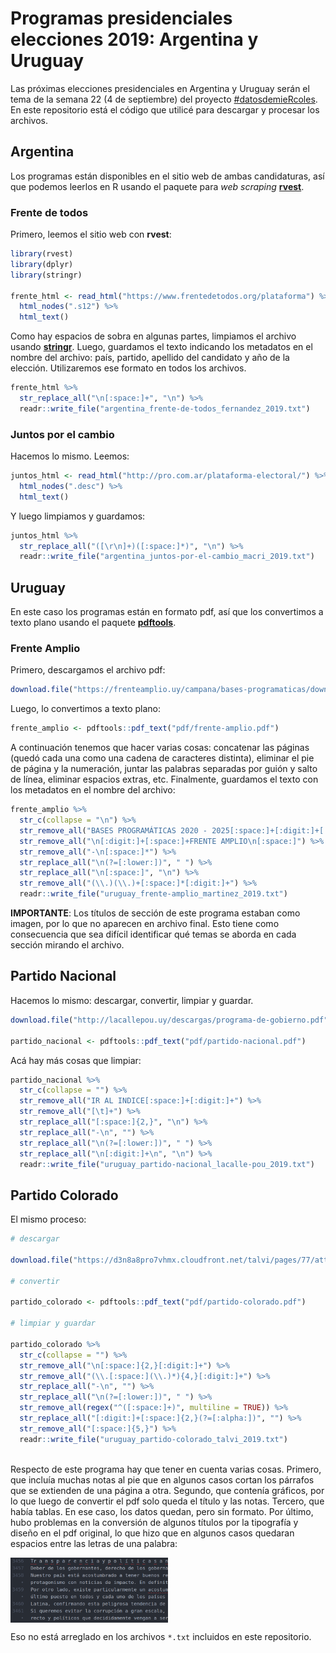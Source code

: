 # Programas presidenciales elecciones 2019: Argentina y Uruguay

Las próximas elecciones presidenciales en Argentina y Uruguay serán el tema de la semana 22 (4 de septiembre) del proyecto [#datosdemieRcoles](https://github.com/cienciadedatos/datos-de-miercoles). En este repositorio está el código que utilicé para descargar y procesar los archivos. 

## Argentina

Los programas están disponibles en el sitio web de ambas candidaturas, así que podemos leerlos en R usando el paquete para _web scraping_ [**rvest**](http://rvest.tidyverse.org/).


### Frente de todos

Primero, leemos el sitio web con **rvest**:

```r
library(rvest)
library(dplyr)
library(stringr)

frente_html <- read_html("https://www.frentedetodos.org/plataforma") %>% 
  html_nodes(".s12") %>% 
  html_text()
```

Como hay espacios de sobra en algunas partes, limpiamos el archivo usando [**stringr**](https://stringr.tidyverse.org/index.html). Luego, guardamos el texto indicando los metadatos en el nombre del archivo: país, partido, apellido del candidato y año de la elección. Utilizaremos ese formato en todos los archivos.

```r
frente_html %>%
  str_replace_all("\n[:space:]+", "\n") %>% 
  readr::write_file("argentina_frente-de-todos_fernandez_2019.txt")
  ```

### Juntos por el cambio

Hacemos lo mismo. Leemos:

```r
juntos_html <- read_html("http://pro.com.ar/plataforma-electoral/") %>% 
  html_nodes(".desc") %>% 
  html_text()
```

Y luego limpiamos y guardamos:

```r
juntos_html %>%
  str_replace_all("([\r\n]+)([:space:]*)", "\n") %>% 
  readr::write_file("argentina_juntos-por-el-cambio_macri_2019.txt")
```

## Uruguay

En este caso los programas están en formato pdf, así que los convertimos a texto plano usando el paquete [**pdftools**](https://github.com/ropensci/pdftools).

### Frente Amplio

Primero, descargamos el archivo pdf:

```r
download.file("https://frenteamplio.uy/campana/bases-programaticas/download/331/759/34", "pdf/frente-amplio.pdf", mode = "wb")
```

Luego, lo convertimos a texto plano:

```r
frente_amplio <- pdftools::pdf_text("pdf/frente-amplio.pdf")
```
A continuación tenemos que hacer varias cosas: concatenar las páginas (quedó cada una como una cadena de caracteres distinta), eliminar el pie de página y la numeración, juntar las palabras separadas por guión y salto de línea, eliminar espacios extras, etc. Finalmente, guardamos el texto con los metadatos en el nombre del archivo:

```r
frente_amplio %>%
  str_c(collapse = "\n") %>% 
  str_remove_all("BASES PROGRAMÁTICAS 2020 - 2025[:space:]+[:digit:]+[:space:]") %>%
  str_remove_all("\n[:digit:]+[:space:]+FRENTE AMPLIO\n[:space:]") %>%
  str_remove_all("-\n[:space:]*") %>%
  str_replace_all("\n(?=[:lower:])", " ") %>%
  str_replace_all("\n[:space:]", "\n") %>% 
  str_remove_all("(\\.)(\\.)+[:space:]*[:digit:]+") %>% 
  readr::write_file("uruguay_frente-amplio_martinez_2019.txt")
```

**IMPORTANTE**: Los títulos de sección de este programa estaban como imagen, por lo que no aparecen en archivo final. Esto tiene como consecuencia que sea difícil identificar qué temas se aborda en cada sección mirando el archivo. 

## Partido Nacional

Hacemos lo mismo: descargar, convertir, limpiar y guardar.

```r
download.file("http://lacallepou.uy/descargas/programa-de-gobierno.pdf", "pdf/partido-nacional.pdf", mode = "wb")

partido_nacional <- pdftools::pdf_text("pdf/partido-nacional.pdf")
```

Acá hay más cosas que limpiar:

```r
partido_nacional %>%
  str_c(collapse = "") %>% 
  str_remove_all("IR AL INDICE[:space:]+[:digit:]+") %>%
  str_remove_all("[\t]+") %>% 
  str_replace_all("[:space:]{2,}", "\n") %>%
  str_replace_all("-\n", "") %>% 
  str_replace_all("\n(?=[:lower:])", " ") %>% 
  str_replace_all("\n[:digit:]+\n", "\n") %>% 
  readr::write_file("uruguay_partido-nacional_lacalle-pou_2019.txt")
```

## Partido Colorado

El mismo proceso:

```r
# descargar

download.file("https://d3n8a8pro7vhmx.cloudfront.net/talvi/pages/77/attachments/original/1561563373/Programa_de_Gobierno_de_Ciudadanos_2020-2025_web_%281%29.pdf?1561563373", "pdf/partido-colorado.pdf", mode = "wb")

# convertir

partido_colorado <- pdftools::pdf_text("pdf/partido-colorado.pdf")

# limpiar y guardar

partido_colorado %>%
  str_c(collapse = "") %>% 
  str_remove_all("\n[:space:]{2,}[:digit:]+") %>% 
  str_remove_all("(\\.[:space:](\\.)*){4,}[:digit:]+") %>% 
  str_replace_all("-\n", "") %>% 
  str_replace_all("\n(?=[:lower:])", " ") %>%
  str_remove_all(regex("^([:space:]+)", multiline = TRUE)) %>%
  str_replace_all("[:digit:]+[:space:]{2,}(?=[:alpha:])", "") %>%
  str_remove_all("[:space:]{5,}") %>% 
  readr::write_file("uruguay_partido-colorado_talvi_2019.txt")
  
```

Respecto de este programa hay que tener en cuenta varias cosas. Primero, que incluía muchas notas al pie que en algunos casos cortan los párrafos que se extienden de una página a otra. Segundo, que contenía gráficos, por lo que luego de convertir el pdf solo queda el título y las notas. Tercero, que había tablas. En ese caso, los datos quedan, pero sin formato. Por último, hubo problemas en la conversión de algunos títulos por la tipografía y diseño en el pdf original, lo que hizo que en algunos casos quedaran espacios entre las letras de una palabra:

<a href="url"><img src="https://github.com/rivaquiroga/programas-presidenciales-2019/blob/master/otros-problemas.png" align="center" width="50%"></a>

Eso no está arreglado en los archivos `*.txt` incluidos en este repositorio. 








  
